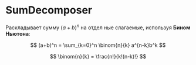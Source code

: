 # SumDecomposer

Раскладывает сумму $(a+b)^n$ на отдел ные слагаемые, используя **Бином Ньютона**:

$$
(a+b)^n = \sum_{k=0}^n \binom{n}{k} a^{n-k}b^k
$$

$$
\binom{n}{k} = \frac{n!}{k!(n-k)!}
$$

